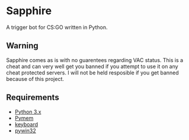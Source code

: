 # Sapphire
A trigger bot for CS:GO written in Python.

## Warning
Sapphire comes as is with no guarentees regarding VAC status. This is a cheat and can very well get you banned if you attempt to use it on any cheat protected servers. I will not be held resposible if you get banned because of this project.

## Requirements
* [Python 3.x](https://www.python.org/)
* [Pymem](https://github.com/srounet/Pymem)
* [keyboard](https://github.com/boppreh/keyboard)
* [pywin32](https://sourceforge.net/projects/pywin32/files/?source=navbar)
